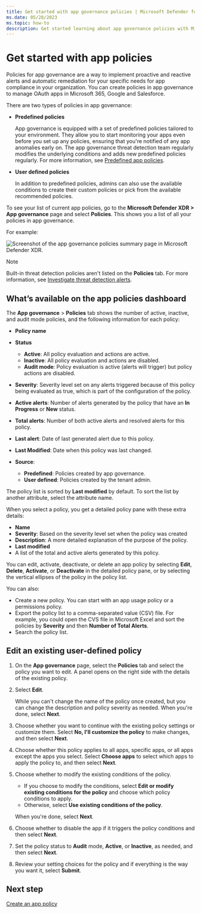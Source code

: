 ```yaml
---
title: Get started with app governance policies | Microsoft Defender for Cloud Apps
ms.date: 05/28/2023
ms.topic: how-to
description: Get started learning about app governance policies with Microsoft Defender for Cloud Apps in Microsoft Defender XDR
---
```


# Get started with app policies

Policies for app governance are a way to implement proactive and reactive alerts and automatic remediation for your specific needs for app compliance in your organization. You can create policies in app governance to manage OAuth apps in Microsoft 365, Google and Salesforce.

There are two types of policies in app governance:

- **Predefined policies**

    App governance is equipped with a set of predefined policies tailored to your environment. They allow you to start monitoring your apps even before you set up any policies, ensuring that you're notified of any app anomalies early on. The app governance threat detection team regularly modifies the underlying conditions and adds new predefined policies regularly. For more information, see [Predefined app policies](app-governance-predefined-policies.md).

- **User defined policies**

    In addition to predefined policies, admins can also use the available conditions to create their custom policies or pick from the available recommended policies.

To see your list of current app policies, go to the **Microsoft Defender XDR > App governance** page and select **Policies**. This shows you a list of all your policies in app governance. 

For example:

![Screenshot of the app governance policies summary page in Microsoft Defender XDR.](media/app-governance-app-policies-get-started/azure-ad-policies.jpg)

> [!NOTE]
> Built-in threat detection policies aren't listed on the **Policies** tab. For more information, see [Investigate threat detection alerts](app-governance-anomaly-detection-alerts.md).
> 

## What’s available on the app policies dashboard

The **App governance** > **Policies** tab shows the number of active, inactive, and audit mode policies, and the following information for each policy:

- **Policy name**
- **Status**

  - **Active**:  All policy evaluation and actions are active.
  - **Inactive**: All policy evaluation and actions are disabled.
  - **Audit mode**: Policy evaluation is active (alerts will trigger) but policy actions are disabled.

- **Severity**: Severity level set on any alerts triggered because of this policy being evaluated as true, which is part of the configuration of the policy.
- **Active alerts**: Number of alerts generated by the policy that have an **In Progress** or **New** status.
- **Total alerts**: Number of both active alerts and resolved alerts for this policy.
- **Last alert**: Date of last generated alert due to this policy.
- **Last Modified**: Date when this policy was last changed.
- **Source**:

  - **Predefined**: Policies created by app governance.
  - **User defined**: Policies created by the tenant admin.

The policy list is sorted by **Last modified** by default. To sort the list by another attribute, select the attribute name.

When you select a policy, you get a detailed policy pane with these extra details:

- **Name**
- **Severity**: Based on the severity level set when the policy was created
- **Description**: A more detailed explanation of the purpose of the policy.
- **Last modified**
- A list of the total and active alerts generated by this policy.

You can edit, activate, deactivate, or delete an app policy by selecting **Edit**, **Delete**, **Activate**, or **Deactivate** in the detailed policy pane, or by selecting the vertical ellipses of the policy in the policy list.

You can also:

- Create a new policy. You can start with an app usage policy or a permissions policy.
- Export the policy list to a comma-separated value (CSV) file. For example, you could open the CVS file in Microsoft Excel and sort the policies by **Severity** and then **Number of Total Alerts**.
- Search the policy list.

## Edit an existing user-defined policy

1. On the **App governance** page, select the **Policies** tab and select the policy you want to edit. A panel opens on the right side with the details of the existing policy.

1. Select **Edit**.

    While you can't change the name of the policy once created, but you can change the description and policy severity as needed. When you're done, select **Next**.

1. Choose whether you want to continue with the existing policy settings or customize them. Select **No, I'll customize the policy** to make changes, and then select **Next**.

1. Choose whether this policy applies to all apps, specific apps, or all apps except the apps you select. Select **Choose apps** to select which apps to apply the policy to, and then select **Next**.

1. Choose whether to modify the existing conditions of the policy. 

    - If you choose to modify the conditions, select **Edit or modify existing conditions for the policy** and choose which policy conditions to apply. 
    - Otherwise, select **Use existing conditions of the policy**. 
  
    When you're done, select **Next**.

1. Choose whether to disable the app if it triggers the policy conditions and then select **Next**.

1. Set the policy status to **Audit** mode, **Active**, or **Inactive**, as needed, and then select **Next**.

1. Review your setting choices for the policy and if everything is the way you want it, select **Submit**.

## Next step

[Create an app policy](app-governance-app-policies-create.md)
